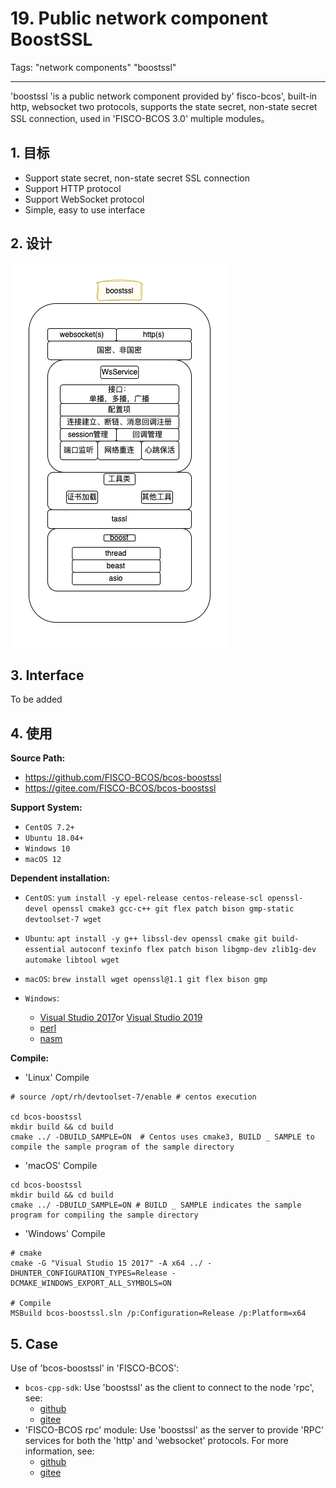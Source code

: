 # 19. Public network component BoostSSL

Tags: "network components" "boostssl"

----

'boostssl 'is a public network component provided by' fisco-bcos', built-in http, websocket two protocols, supports the state secret, non-state secret SSL connection, used in 'FISCO-BCOS 3.0' multiple modules。

## 1. 目标

- Support state secret, non-state secret SSL connection
- Support HTTP protocol
- Support WebSocket protocol
- Simple, easy to use interface

## 2. 设计

![](../../images/design/boostssl.png)

## 3. Interface

To be added

## 4. 使用

**Source Path:**

- <https://github.com/FISCO-BCOS/bcos-boostssl>
- <https://gitee.com/FISCO-BCOS/bcos-boostssl>

**Support System:**

- `CentOS 7.2+`
- `Ubuntu 18.04+`
- `Windows 10`
- `macOS 12`

**Dependent installation:**

- `CentOS`:
  `yum install -y epel-release centos-release-scl openssl-devel openssl cmake3 gcc-c++ git flex patch bison gmp-static devtoolset-7 wget`
  
- `Ubuntu`:
  `apt install -y g++ libssl-dev openssl cmake git build-essential autoconf texinfo flex patch bison libgmp-dev zlib1g-dev automake libtool wget`
  
- `macOS`:
  `brew install wget openssl@1.1 git flex bison gmp`
  
- `Windows`:
  - [Visual Studio 2017](https://docs.microsoft.com/en-us/visualstudio/releasenotes/vs2017-relnotes)or [Visual Studio 2019](https://docs.microsoft.com/en-us/visualstudio/releases/2019/release-notes)
  - [perl](https://www.activestate.com/products/perl/)
  - [nasm](https://www.nasm.us/pub/nasm/releasebuilds/2.15.05/win64/)

**Compile:**

- 'Linux' Compile

```shell
# source /opt/rh/devtoolset-7/enable # centos execution

cd bcos-boostssl
mkdir build && cd build
cmake ../ -DBUILD_SAMPLE=ON  # Centos uses cmake3, BUILD _ SAMPLE to compile the sample program of the sample directory
```

- 'macOS' Compile

```shell
cd bcos-boostssl
mkdir build && cd build
cmake ../ -DBUILD_SAMPLE=ON # BUILD _ SAMPLE indicates the sample program for compiling the sample directory
```

- 'Windows' Compile

```shell
# cmake
cmake -G "Visual Studio 15 2017" -A x64 ../ -DHUNTER_CONFIGURATION_TYPES=Release -DCMAKE_WINDOWS_EXPORT_ALL_SYMBOLS=ON

# Compile
MSBuild bcos-boostssl.sln /p:Configuration=Release /p:Platform=x64
```

## 5. Case

Use of 'bcos-boostssl' in 'FISCO-BCOS':

- `bcos-cpp-sdk`: Use 'boostssl' as the client to connect to the node 'rpc', see:
  - [github](<https://github.com/FISCO-BCOS/bcos-cpp-sdk/blob/3.2.0/bcos-cpp-sdk/SdkFactory.cpp#L82>)
  - [gitee](<https://gitee.com/FISCO-BCOS/bcos-cpp-sdk/blob/3.2.0/bcos-cpp-sdk/SdkFactory.cpp#L82>)
- 'FISCO-BCOS rpc' module: Use 'boostssl' as the server to provide 'RPC' services for both the 'http' and 'websocket' protocols. For more information, see:
  - [github](<https://github.com/FISCO-BCOS/FISCO-BCOS/blob/v3.2.0/bcos-rpc/bcos-rpc/RpcFactory.cpp#L310>)
  - [gitee](<https://gitee.com/FISCO-BCOS/FISCO-BCOS/blob/v3.2.0/bcos-rpc/bcos-rpc/RpcFactory.cpp#L310>)
